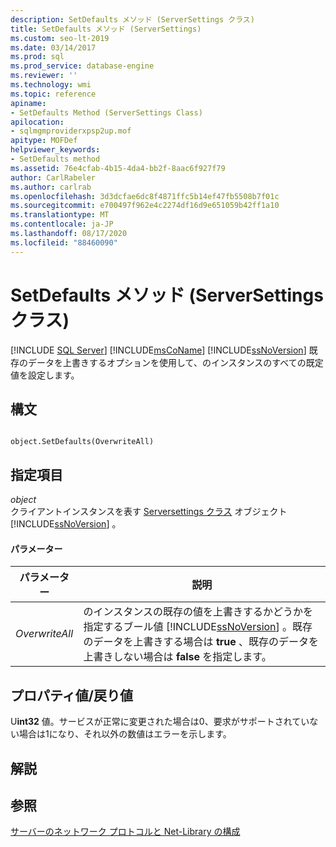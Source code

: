 ```yaml
---
description: SetDefaults メソッド (ServerSettings クラス)
title: SetDefaults メソッド (ServerSettings)
ms.custom: seo-lt-2019
ms.date: 03/14/2017
ms.prod: sql
ms.prod_service: database-engine
ms.reviewer: ''
ms.technology: wmi
ms.topic: reference
apiname:
- SetDefaults Method (ServerSettings Class)
apilocation:
- sqlmgmproviderxpsp2up.mof
apitype: MOFDef
helpviewer_keywords:
- SetDefaults method
ms.assetid: 76e4cfab-4b15-4da4-bb2f-8aac6f927f79
author: CarlRabeler
ms.author: carlrab
ms.openlocfilehash: 3d3dcfae6dc8f4871ffc5b14ef47fb5508b7f01c
ms.sourcegitcommit: e700497f962e4c2274df16d9e651059b42ff1a10
ms.translationtype: MT
ms.contentlocale: ja-JP
ms.lasthandoff: 08/17/2020
ms.locfileid: "88460090"
---
```

# <a name="setdefaults-method-serversettings-class"></a>SetDefaults メソッド (ServerSettings クラス)
[!INCLUDE [SQL Server](../../../includes/applies-to-version/sqlserver.md)]
  [!INCLUDE[msCoName](../../../includes/msconame-md.md)] [!INCLUDE[ssNoVersion](../../../includes/ssnoversion-md.md)] 既存のデータを上書きするオプションを使用して、のインスタンスのすべての既定値を設定します。  
  
## <a name="syntax"></a>構文  
  
```  
  
object.SetDefaults(OverwriteAll)  
```  
  
## <a name="parts"></a>指定項目  
 *object*  
 クライアントインスタンスを表す [Serversettings クラス](../../../relational-databases/wmi-provider-configuration-classes/serversettings-class/serversettings-class.md) オブジェクト [!INCLUDE[ssNoVersion](../../../includes/ssnoversion-md.md)] 。  
  
#### <a name="parameters"></a>パラメーター  
  
|パラメーター|説明|  
|---------------|-----------------|  
|*OverwriteAll*|のインスタンスの既存の値を上書きするかどうかを指定するブール値 [!INCLUDE[ssNoVersion](../../../includes/ssnoversion-md.md)] 。既存のデータを上書きする場合は **true** 、既存のデータを上書きしない場合は **false** を指定します。|  
  
## <a name="property-valuereturn-value"></a>プロパティ値/戻り値  
 U**int32** 値。サービスが正常に変更された場合は0、要求がサポートされていない場合は1になり、それ以外の数値はエラーを示します。  
  
## <a name="remarks"></a>解説  
  
## <a name="see-also"></a>参照  
 [サーバーのネットワーク プロトコルと Net-Library の構成](https://msdn.microsoft.com/library/ms177485\(v=sql.100\).aspx)  
  
  

